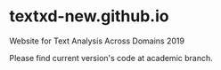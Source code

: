 # textxd-new.github.io
Website for Text Analysis Across Domains 2019 

Please find current version's code at academic branch.
